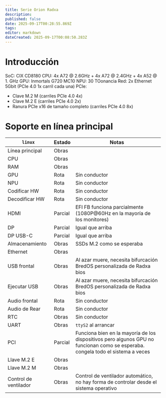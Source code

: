 ```yaml
---
title: Serie Orion Radxa
description:
published: false
date: 2025-09-17T00:28:55.869Z
tags:
editor: markdown
dateCreated: 2025-09-17T00:08:50.283Z
---
```


# Introducción

SoC: CIX CD8180
CPU: 4x A72 @ 2.6GHz + 4x A72 @ 2.4GHz + 4x A52 @ 1. GHz
GPU: Inmortals G720 MC10
NPU: 30 TOonancia
Red: 2x Ethernet 5Gbit (PCIe 4.0 1x carril cada una)
PCIe:

- Clave M.2 M (carriles PCIe 4.0 4x)
- Clave M.2 E (carriles PCIe 4.0 2x)
- Ranura PCIe x16 de tamaño completo (carriles PCIe 4.0 8x)

# Soporte en línea principal

| `linux`                     | Estado  | Notas                                                                                                                                                |
| --------------------------- | ------- | ---------------------------------------------------------------------------------------------------------------------------------------------------- |
| Línea principal             | Obras   |                                                                                                                                                      |
| CPU                         | Obras   |                                                                                                                                                      |
| RAM                         | Obras   |                                                                                                                                                      |
| GPU                         | Rota    | Sin conductor                                                                                                                                        |
| NPU                         | Rota    | Sin conductor                                                                                                                                        |
| Codificar HW                | Rota    | Sin conductor                                                                                                                                        |
| Decodificar HW              | Rota    | Sin conductor                                                                                                                                        |
| HDMI                        | Parcial | EFI FB funciona parcialmente (1080P@60Hz en la mayoría de los monitores)                                             |
| DP                          | Parcial | Igual que arriba                                                                                                                                     |
| DP USB-C                    | Parcial | Igual que arriba                                                                                                                                     |
| Almacenamiento              | Obras   | SSDs M.2 como se esperaba                                                                                                            |
| Ethernet                    | Obras   |                                                                                                                                                      |
| USB frontal                 | Obras   | Al azar muere, necesita bifurcación BredOS personalizada de Radxa bios                                                                               |
| Ejecutar USB                | Obras   | Al azar muere, necesita bifurcación BredOS personalizada de Radxa bios                                                                               |
| Audio frontal               | Rota    | Sin conductor                                                                                                                                        |
| Audio de Rear               | Rota    | Sin conductor                                                                                                                                        |
| RTC                         | Obras   | Sin conductor                                                                                                                                        |
| UART                        | Obras   | `ttyS2` al arrancar                                                                                                                                  |
| PCI                         | Parcial | Funciona bien en la mayoría de los dispositivos pero algunos GPU no funcionan como se esperaba. <br> congela todo el sistema a veces |
| Llave M.2 E | Obras   |                                                                                                                                                      |
| Llave M.2 M | Obras   |                                                                                                                                                      |
| Control de ventilador       | Obras   | Control de ventilador automático, no hay forma de controlar desde el sistema operativo                                                               |